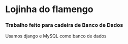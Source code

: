 # Lojinha do flamengo

### Trabalho feito para cadeira de Banco de Dados

Usamos django e MySQL como banco de dados
